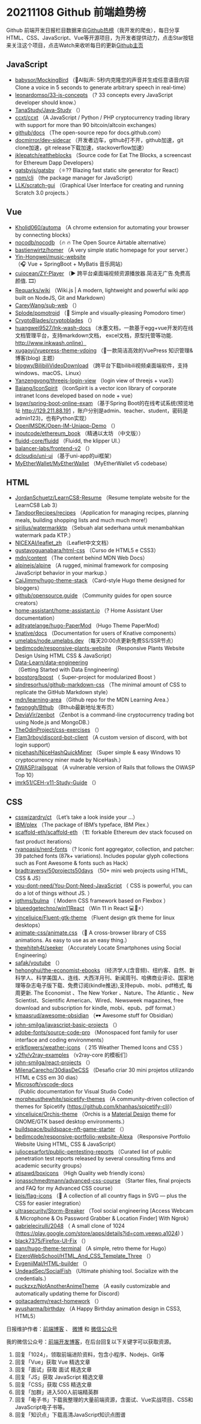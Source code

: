 # 20211108 Github 前端趋势榜

Github 前端开发日报栏目数据来自[Github热榜](https://github.qdkfweb.cn/)（我开发的爬虫），每日分享HTML、CSS、JavaScript、Vue等开源项目，为开发者提供动力，点击Star按钮来关注这个项目，点击Watch来收听每日的更新[Github主页](https://github.com/kujian/githubTrending)
## JavaScript

* [babysor/MockingBird](https://github.com/babysor/MockingBird) （&#x1f680;AI拟声: 5秒内克隆您的声音并生成任意语音内容 Clone a voice in 5 seconds to generate arbitrary speech in real-time）
* [leonardomso/33-js-concepts](https://github.com/leonardomso/33-js-concepts) （? 33 concepts every JavaScript developer should know.）
* [TanaStudy/Java-Study](https://github.com/TanaStudy/Java-Study) （）
* [ccxt/ccxt](https://github.com/ccxt/ccxt) （A JavaScript / Python / PHP cryptocurrency trading library with support for more than 90 bitcoin/altcoin exchanges）
* [github/docs](https://github.com/github/docs) （The open-source repo for docs.github.com）
* [docmirror/dev-sidecar](https://github.com/docmirror/dev-sidecar) （开发者边车，github打不开，github加速，git clone加速，git release下载加速，stackoverflow加速）
* [jklepatch/eattheblocks](https://github.com/jklepatch/eattheblocks) （Source code for Eat The Blocks, a screencast for Ethereum Dapp Developers）
* [gatsbyjs/gatsby](https://github.com/gatsbyjs/gatsby) （&#x269b;&#xfe0f;?? Blazing fast static site generator for React）
* [npm/cli](https://github.com/npm/cli) （the package manager for JavaScript）
* [LLK/scratch-gui](https://github.com/LLK/scratch-gui) （Graphical User Interface for creating and running Scratch 3.0 projects.）

## Vue

* [Kholid060/automa](https://github.com/Kholid060/automa) （A chrome extension for automating your browser by connecting blocks）
* [nocodb/nocodb](https://github.com/nocodb/nocodb) （&#x1f525; &#x1f525; The Open Source Airtable alternative）
* [bastienwirtz/homer](https://github.com/bastienwirtz/homer) （A very simple static homepage for your server.）
* [Yin-Hongwei/music-website](https://github.com/Yin-Hongwei/music-website) （&#x1f3a7; Vue + SpringBoot + MyBatis 音乐网站）
* [cuiocean/ZY-Player](https://github.com/cuiocean/ZY-Player) （&#x25b6;&#xfe0f; 跨平台桌面端视频资源播放器.简洁无广告.免费高颜值. &#x1f39e;）
* [Requarks/wiki](https://github.com/Requarks/wiki) （Wiki.js | A modern, lightweight and powerful wiki app built on NodeJS, Git and Markdown）
* [CareyWang/sub-web](https://github.com/CareyWang/sub-web) （）
* [Splode/pomotroid](https://github.com/Splode/pomotroid) （&#x1f345; Simple and visually-pleasing Pomodoro timer）
* [CryptoBlades/cryptoblades](https://github.com/CryptoBlades/cryptoblades) （）
* [huangwei9527/Ink-wash-docs](https://github.com/huangwei9527/Ink-wash-docs) （水墨文档，一款基于egg+vue开发的在线文档管理平台，支持markdown文档， excel文档，原型托管等功能. http://www.inkwash.online）
* [xugaoyi/vuepress-theme-vdoing](https://github.com/xugaoyi/vuepress-theme-vdoing) （&#x1f680;一款简洁高效的VuePress 知识管理&amp;博客(blog) 主题）
* [blogwy/BilibiliVideoDownload](https://github.com/blogwy/BilibiliVideoDownload) （跨平台下载bilibili视频桌面端软件，支持windows、macOS、Linux）
* [Yanzengyong/threejs-login-view](https://github.com/Yanzengyong/threejs-login-view) （login view of threejs + vue3）
* [Baiang/IconSpirit](https://github.com/Baiang/IconSpirit) （IconSpirit is a vector icon library of corporate intranet Icons developed based on node + vue）
* [lsgwr/spring-boot-online-exam](https://github.com/lsgwr/spring-boot-online-exam) （基于Spring Boot的在线考试系统(预览地址 http://129.211.88.191 ，账户分别是admin、teacher、student，密码是admin123)，也有Python实现）
* [OpenIMSDK/Open-IM-Uniapp-Demo](https://github.com/OpenIMSDK/Open-IM-Uniapp-Demo) （）
* [inoutcode/ethereum_book](https://github.com/inoutcode/ethereum_book) （精通以太坊 （中文版））
* [fluidd-core/fluidd](https://github.com/fluidd-core/fluidd) （Fluidd, the klipper UI.）
* [balancer-labs/frontend-v2](https://github.com/balancer-labs/frontend-v2) （）
* [dcloudio/uni-ui](https://github.com/dcloudio/uni-ui) （基于uni-app的ui框架）
* [MyEtherWallet/MyEtherWallet](https://github.com/MyEtherWallet/MyEtherWallet) （MyEtherWallet v5 codebase）

## HTML

* [JordanSchuetz/LearnCS8-Resume](https://github.com/JordanSchuetz/LearnCS8-Resume) （Resume template website for the LearnCS8 Lab 3）
* [TandoorRecipes/recipes](https://github.com/TandoorRecipes/recipes) （Application for managing recipes, planning meals, building shopping lists and much much more!）
* [sirilius/watermarkktp](https://github.com/sirilius/watermarkktp) （Sebuah alat sederhana untuk menambahkan watermark pada KTP.）
* [NICEXAI/leaflet_zh](https://github.com/NICEXAI/leaflet_zh) （Leaflet中文文档）
* [gustavoguanabara/html-css](https://github.com/gustavoguanabara/html-css) （Curso de HTML5 e CSS3）
* [mdn/content](https://github.com/mdn/content) （The content behind MDN Web Docs）
* [alpinejs/alpine](https://github.com/alpinejs/alpine) （A rugged, minimal framework for composing JavaScript behavior in your markup.）
* [CaiJimmy/hugo-theme-stack](https://github.com/CaiJimmy/hugo-theme-stack) （Card-style Hugo theme designed for bloggers）
* [github/opensource.guide](https://github.com/github/opensource.guide) （Community guides for open source creators）
* [home-assistant/home-assistant.io](https://github.com/home-assistant/home-assistant.io) （? Home Assistant User documentation）
* [adityatelange/hugo-PaperMod](https://github.com/adityatelange/hugo-PaperMod) （Hugo Theme PaperMod）
* [knative/docs](https://github.com/knative/docs) （Documentation for users of Knative components）
* [umelabs/node.umelabs.dev](https://github.com/umelabs/node.umelabs.dev) （每天20:00点更新免费SS/SSR节点）
* [bedimcode/responsive-plants-website](https://github.com/bedimcode/responsive-plants-website) （Responsive Plants Website Design Using HTML CSS &amp; JavaScript）
* [Data-Learn/data-engineering](https://github.com/Data-Learn/data-engineering) （Getting Started with Data Enngineering）
* [boostorg/boost](https://github.com/boostorg/boost) （
        Super-project for modularized Boost
      ）
* [sindresorhus/github-markdown-css](https://github.com/sindresorhus/github-markdown-css) （The minimal amount of CSS to replicate the GitHub Markdown style）
* [mdn/learning-area](https://github.com/mdn/learning-area) （Github repo for the MDN Learning Area.）
* [fwonggh/Bthub](https://github.com/fwonggh/Bthub) （Bthub最新地址发布页）
* [DeviaVir/zenbot](https://github.com/DeviaVir/zenbot) （Zenbot is a command-line cryptocurrency trading bot using Node.js and MongoDB.）
* [TheOdinProject/css-exercises](https://github.com/TheOdinProject/css-exercises) （）
* [Flam3rboy/discord-bot-client](https://github.com/Flam3rboy/discord-bot-client) （A custom version of discord, with bot login support）
* [nicehash/NiceHashQuickMiner](https://github.com/nicehash/NiceHashQuickMiner) （Super simple &amp; easy Windows 10 cryptocurrency miner made by NiceHash.）
* [OWASP/railsgoat](https://github.com/OWASP/railsgoat) （A vulnerable version of Rails that follows the OWASP Top 10）
* [imrk51/CEH-v11-Study-Guide](https://github.com/imrk51/CEH-v11-Study-Guide) （）

## CSS

* [csswizardry/ct](https://github.com/csswizardry/ct) （Let’s take a look inside your …）
* [IBM/plex](https://github.com/IBM/plex) （The package of IBM’s typeface, IBM Plex.）
* [scaffold-eth/scaffold-eth](https://github.com/scaffold-eth/scaffold-eth) （&#x1f3d7; forkable Ethereum dev stack focused on fast product iterations）
* [ryanoasis/nerd-fonts](https://github.com/ryanoasis/nerd-fonts) （? Iconic font aggregator, collection, and patcher: 39 patched fonts (87k+ variations). Includes popular glyph collections such as Font Awesome &amp; fonts such as Hack）
* [bradtraversy/50projects50days](https://github.com/bradtraversy/50projects50days) （50+ mini web projects using HTML, CSS &amp; JS）
* [you-dont-need/You-Dont-Need-JavaScript](https://github.com/you-dont-need/You-Dont-Need-JavaScript) （
        CSS is powerful, you can do a lot of things without JS.
      ）
* [jgthms/bulma](https://github.com/jgthms/bulma) （
        Modern CSS framework based on Flexbox
      ）
* [blueedgetechno/win11React](https://github.com/blueedgetechno/win11React) （Win 11 in React &#x1f4bb;&#x1f308;&#x26a1;）
* [vinceliuice/Fluent-gtk-theme](https://github.com/vinceliuice/Fluent-gtk-theme) （Fluent design gtk theme for linux desktops）
* [animate-css/animate.css](https://github.com/animate-css/animate.css) （&#x1f37f; A cross-browser library of CSS animations. As easy to use as an easy thing.）
* [thewhiteh4t/seeker](https://github.com/thewhiteh4t/seeker) （Accurately Locate Smartphones using Social Engineering）
* [safak/youtube](https://github.com/safak/youtube) （）
* [hehonghui/the-economist-ebooks](https://github.com/hehonghui/the-economist-ebooks) （经济学人(含音频)、纽约客、自然、新科学人、科学美国人、连线、大西洋月刊、新闻周刊、哈佛商业评论、国家地理等杂志电子版下载、免费订阅(kindle推送),支持epub、mobi、pdf格式, 每周更新. The Economist 、The New Yorker 、Nature、The Atlantic 、New Scientist、Scientific American、Wired、Newsweek magazines, free download and subscription for kindle, mobi、epub、pdf format.）
* [kmaasrud/awesome-obsidian](https://github.com/kmaasrud/awesome-obsidian) （&#x1f576;&#xfe0f; Awesome stuff for Obsidian）
* [john-smilga/javascript-basic-projects](https://github.com/john-smilga/javascript-basic-projects) （）
* [adobe-fonts/source-code-pro](https://github.com/adobe-fonts/source-code-pro) （Monospaced font family for user interface and coding environments）
* [erikflowers/weather-icons](https://github.com/erikflowers/weather-icons) （
        215 Weather Themed Icons and CSS
      ）
* [v2fly/v2ray-examples](https://github.com/v2fly/v2ray-examples) （v2ray-core 的模板们）
* [john-smilga/react-projects](https://github.com/john-smilga/react-projects) （）
* [MilenaCarecho/30diasDeCSS](https://github.com/MilenaCarecho/30diasDeCSS) （Desafio criar 30 mini projetos utilizando HTML e CSS em 30 dias）
* [Microsoft/vscode-docs](https://github.com/Microsoft/vscode-docs) （Public documentation for Visual Studio Code）
* [morpheusthewhite/spicetify-themes](https://github.com/morpheusthewhite/spicetify-themes) （A community-driven collection of themes for Spicetify (https://github.com/khanhas/spicetify-cli)）
* [vinceliuice/Orchis-theme](https://github.com/vinceliuice/Orchis-theme) （Orchis is a [Material Design](https://material.io) theme for GNOME/GTK based desktop environments.）
* [buildspace/buildspace-nft-game-starter](https://github.com/buildspace/buildspace-nft-game-starter) （）
* [bedimcode/responsive-portfolio-website-Alexa](https://github.com/bedimcode/responsive-portfolio-website-Alexa) （Responsive Portfolio Website Using HTML, CSS &amp; JavaScript）
* [juliocesarfort/public-pentesting-reports](https://github.com/juliocesarfort/public-pentesting-reports) （Curated list of public penetration test reports released by several consulting firms and academic security groups）
* [atisawd/boxicons](https://github.com/atisawd/boxicons) （High Quality web friendly icons）
* [jonasschmedtmann/advanced-css-course](https://github.com/jonasschmedtmann/advanced-css-course) （Starter files, final projects and FAQ for my Advanced CSS course）
* [lipis/flag-icons](https://github.com/lipis/flag-icons) （&#x1f38f; A collection of all country flags in SVG — plus the CSS for easier integration）
* [ultrasecurity/Storm-Breaker](https://github.com/ultrasecurity/Storm-Breaker) （Tool social engineering [Access Webcam &amp; Microphone &amp; Os Password Grabber &amp; Location Finder] With Ngrok）
* [gabrielecirulli/2048](https://github.com/gabrielecirulli/2048) （
        A small clone of 1024 (<a href="https://play.google.com/store/apps/details?id=com.veewo.a1024">https://play.google.com/store/apps/details?id=com.veewo.a1024</a>)
      ）
* [black7375/Firefox-UI-Fix](https://github.com/black7375/Firefox-UI-Fix) （）
* [panr/hugo-theme-terminal](https://github.com/panr/hugo-theme-terminal) （A simple, retro theme for Hugo）
* [ElzeroWebSchool/HTML_And_CSS_Template_Three](https://github.com/ElzeroWebSchool/HTML_And_CSS_Template_Three) （）
* [EvgeniiMal/HTML-builder](https://github.com/EvgeniiMal/HTML-builder) （）
* [UndeadSec/SocialFish](https://github.com/UndeadSec/SocialFish) （Ultimate phishing tool. Socialize with the credentials.）
* [puckzxz/NotAnotherAnimeTheme](https://github.com/puckzxz/NotAnotherAnimeTheme) （A easily customizable and automatically updating theme for Discord）
* [goitacademy/react-homework](https://github.com/goitacademy/react-homework) （）
* [ayusharma/birthday](https://github.com/ayusharma/birthday) （A Happy Birthday animation design in CSS3, HTML5）


日报维护作者：[前端博客](https://qdkfweb.cn/) 、 [微博](https://qdkfweb.cn/go/weibo) 和 [微信公众号](https://open.weixin.qq.com/qr/code?username=caibaojian_com)

我的微信公众号：[前端开发博客](https://open.weixin.qq.com/qr/code?username=caibaojian_com)，在后台回复以下关键字可以获取资源。

1. 回复「1024」，领取前端进阶资料，包含小程序、Nodejs、Git等
2. 回复「Vue」获取 Vue 精选文章
3. 回复「面试」获取 面试 精选文章
4. 回复「JS」获取 JavaScript 精选文章
5. 回复「CSS」获取 CSS 精选文章
6. 回复「加群」进入500人前端精英群
7. 回复「电子书」下载我整理的大量前端资源，含面试、Vue实战项目、CSS和JavaScript电子书等。
8. 回复「知识点」下载高清JavaScript知识点图谱